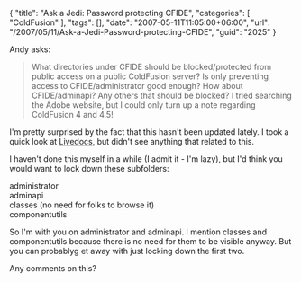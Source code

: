 {
	"title": "Ask a Jedi: Password protecting CFIDE",
	"categories": [
		"ColdFusion"
	],
	"tags": [],
	"date": "2007-05-11T11:05:00+06:00",
	"url": "/2007/05/11/Ask-a-Jedi-Password-protecting-CFIDE",
	"guid": "2025"
}

Andy asks:

<blockquote>
What directories under CFIDE should be blocked/protected from public access on a public ColdFusion server?  Is only
preventing access to CFIDE/administrator good enough?  How about CFIDE/adminapi? Any others that should be blocked?  I tried searching the Adobe website, but I could only turn up a note regarding ColdFusion 4 and 4.5!
</blockquote>

I'm pretty surprised by the fact that this hasn't been updated lately. I took a quick look at <a href="http://livedocs.adobe.com/coldfusion/7">Livedocs</a>, but didn't see anything that related to this.

I haven't done this myself in a while (I admit it - I'm lazy), but I'd think you would want to lock down these subfolders:

administrator<br>
adminapi<br>
classes (no need for folks to browse it)<br>
componentutils<br>

So I'm with you on administrator and adminapi. I mention classes and componentutils because there is no need for them to be visible anyway. But you can probablyg et away with just locking down the first two.

Any comments on this?